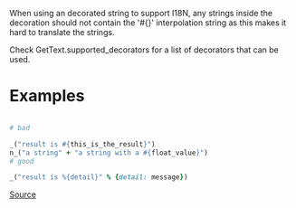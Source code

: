 
When using an decorated string to support I18N, any strings inside the decoration should not contain
the '#{}' interpolation string as this makes it hard to translate the strings.

Check GetText.supported_decorators for a list of decorators that can be used.

# Examples

```ruby

# bad

_("result is #{this_is_the_result}")
n_("a string" + "a string with a #{float_value}")
# good

_("result is %{detail}" % {detail: message})
```

[Source](http://www.rubydoc.info/gems/rubocop/RuboCop/Cop/I18n/GetText/DecorateStringFormattingUsingInterpolation)